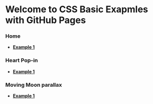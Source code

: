 # Welcome to CSS Basic Exapmles with GitHub Pages

### Home

 - [**Example 1**](https://siddharthasharma04.github.io/css_basics/)
 
 ### Heart Pop-in

 - [**Example 1**](https://siddharthasharma04.github.io/css_basics/example_1.html)
    
### Moving Moon parallax
 - [**Example 1**](https://siddharthasharma04.github.io/css_basics/example_2.html)
